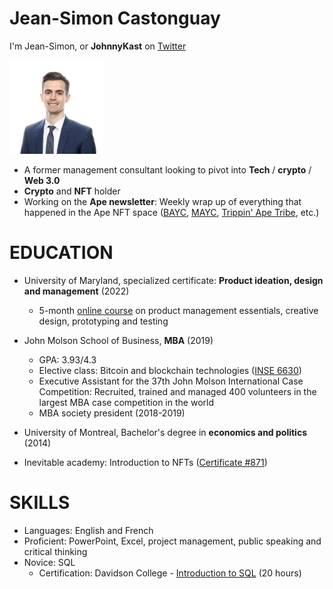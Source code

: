 # Jean-Simon Castonguay

I'm Jean-Simon, or <b>JohnnyKast</b> on [Twitter](https://twitter.com/johnny_kast)

<img src="https://raw.githubusercontent.com/JeanSimonCastonguay/JeanSimonCastonguay.github.io/0b09a9de82ce5b772e10cc6f0802d1e8c8222f66/Photo%20JS.jpeg" width="150" height="150">

- A former management consultant looking to pivot into <b>Tech</b> / <b>crypto</b> / <b>Web 3.0</b>
- <b>Crypto</b> and <b>NFT</b> holder
- Working on the <b>Ape newsletter</b>: Weekly wrap up of everything that happened in the Ape NFT space ([BAYC](https://opensea.io/collection/boredapeyachtclub), [MAYC](https://opensea.io/collection/mutant-ape-yacht-club), [Trippin' Ape Tribe](https://opensea.io/collection/trippin-ape-tribe-solana), etc.) 

# <b>EDUCATION</b> 

- University of Maryland, specialized certificate: <b>Product ideation, design and management</b> (2022)

  - 5-month [online course](https://www.coursera.org/specializations/product-ideation-design-and-management?skipBrowseRedirect=true) on product management essentials, creative design, prototyping and testing
          
- John Molson School of Business, <b>MBA</b> (2019)

  - GPA: 3.93/4.3
  - Elective class: Bitcoin and blockchain technologies ([INSE 6630](https://users.encs.concordia.ca/~clark/courses/1803-6630/index.html))
  - Executive Assistant for the 37th John Molson International Case Competition: Recruited, trained and managed 400 volunteers in the largest MBA case competition in the world
  - MBA society president (2018-2019)
 
 - University of Montreal, Bachelor's degree in <b>economics and politics</b> (2014)

 - Inevitable academy: Introduction to NFTs ([Certificate #871](https://opensea.io/assets/matic/0x4bcc6e2e278551bc8b40902f453a02d59434a6e8/871))
    
# <b>SKILLS</b> 

- Languages: English and French
- Proficient: PowerPoint, Excel, project management, public speaking and critical thinking
- Novice: SQL
  - Certification: Davidson College - [Introduction to SQL](https://www.edx.org/course/introduction-to-sql) (20 hours)
